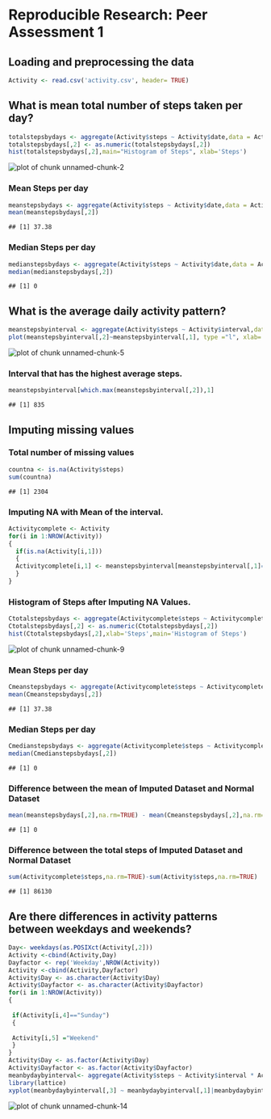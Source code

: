 # Reproducible Research: Peer Assessment 1


## Loading and preprocessing the data

```r
Activity <- read.csv('activity.csv', header= TRUE)  
```


## What is mean total number of steps taken per day?


```r
totalstepsbydays <- aggregate(Activity$steps ~ Activity$date,data = Activity, FUN= sum) 
totalstepsbydays[,2] <- as.numeric(totalstepsbydays[,2])
hist(totalstepsbydays[,2],main="Histogram of Steps", xlab='Steps')
```

![plot of chunk unnamed-chunk-2](figure/unnamed-chunk-2.png) 

### Mean Steps per day

```r
meanstepsbydays <- aggregate(Activity$steps ~ Activity$date,data = Activity, FUN= mean, is.na=TRUE)
mean(meanstepsbydays[,2])
```

```
## [1] 37.38
```

### Median Steps per day

```r
medianstepsbydays <- aggregate(Activity$steps ~ Activity$date,data = Activity, FUN= median)
median(medianstepsbydays[,2])
```

```
## [1] 0
```

## What is the average daily activity pattern?

```r
meanstepsbyinterval <- aggregate(Activity$steps ~ Activity$interval,data = Activity, FUN= mean, is.na=TRUE) 
plot(meanstepsbyinterval[,2]~meanstepsbyinterval[,1], type ="l", xlab='Interval',ylab='Steps')
```

![plot of chunk unnamed-chunk-5](figure/unnamed-chunk-5.png) 
### Interval that has the highest average steps.

```r
meanstepsbyinterval[which.max(meanstepsbyinterval[,2]),1]
```

```
## [1] 835
```
## Imputing missing values

### Total number of missing values


```r
countna <- is.na(Activity$steps)
sum(countna)
```

```
## [1] 2304
```
### Imputing NA with Mean of the interval.

```r
Activitycomplete <- Activity
for(i in 1:NROW(Activity))
{
  if(is.na(Activity[i,1]))
  {
  Activitycomplete[i,1] <- meanstepsbyinterval[meanstepsbyinterval[,1]==Activity[i,3],2]
  }
}
```

### Histogram of Steps after Imputing NA Values.


```r
Ctotalstepsbydays <- aggregate(Activitycomplete$steps ~ Activitycomplete$date,data = Activitycomplete, FUN= sum) 
Ctotalstepsbydays[,2] <- as.numeric(Ctotalstepsbydays[,2])
hist(Ctotalstepsbydays[,2],xlab='Steps',main='Histogram of Steps')
```

![plot of chunk unnamed-chunk-9](figure/unnamed-chunk-9.png) 
### Mean Steps per day

```r
Cmeanstepsbydays <- aggregate(Activitycomplete$steps ~ Activitycomplete$date,data = Activitycomplete, FUN= mean) 
mean(Cmeanstepsbydays[,2])
```

```
## [1] 37.38
```
### Median Steps per day

```r
Cmedianstepsbydays <- aggregate(Activitycomplete$steps ~ Activitycomplete$date,data = Activitycomplete, FUN= median)
median(Cmedianstepsbydays[,2])
```

```
## [1] 0
```
### Difference between the mean of Imputed Dataset and Normal Dataset

```r
mean(meanstepsbydays[,2],na.rm=TRUE) - mean(Cmeanstepsbydays[,2],na.rm=TRUE)
```

```
## [1] 0
```

### Difference between the total steps of Imputed Dataset and Normal Dataset

```r
sum(Activitycomplete$steps,na.rm=TRUE)-sum(Activity$steps,na.rm=TRUE)
```

```
## [1] 86130
```
## Are there differences in activity patterns between weekdays and weekends?

```r
Day<- weekdays(as.POSIXct(Activity[,2]))
Activity <-cbind(Activity,Day)
Dayfactor <- rep('Weekday',NROW(Activity))
Activity <-cbind(Activity,Dayfactor)
Activity$Day <- as.character(Activity$Day)
Activity$Dayfactor <- as.character(Activity$Dayfactor)
for(i in 1:NROW(Activity))
{
  
 if(Activity[i,4]=="Sunday")
 {
 
 Activity[i,5] ="Weekend"
 }
}
Activity$Day <- as.factor(Activity$Day)
Activity$Dayfactor <- as.factor(Activity$Dayfactor)
meanbydaybyinterval<- aggregate(Activity$steps ~ Activity$interval * Activity$Dayfactor , data =Activity, FUN=mean)
library(lattice)
xyplot(meanbydaybyinterval[,3] ~ meanbydaybyinterval[,1]|meanbydaybyinterval[,2], type ='l',xlab='Interval',ylab='Steps')
```

![plot of chunk unnamed-chunk-14](figure/unnamed-chunk-14.png) 
